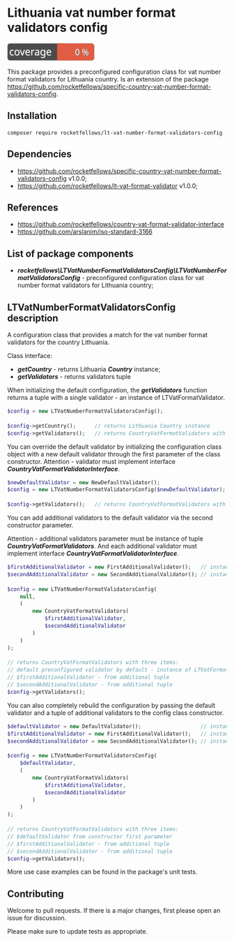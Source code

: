 # Lithuania vat number format validators config

![Code Coverage Badge](./badge.svg)

This package provides a preconfigured configuration class for vat number format validators for Lithuania country.
Is an extension of the package https://github.com/rocketfellows/specific-country-vat-number-format-validators-config.

## Installation

```shell
composer require rocketfellows/lt-vat-number-format-validators-config
```

## Dependencies

- https://github.com/rocketfellows/specific-country-vat-number-format-validators-config v1.0.0;
- https://github.com/rocketfellows/lt-vat-format-validator v1.0.0;

## References

- https://github.com/rocketfellows/country-vat-format-validator-interface
- https://github.com/arslanim/iso-standard-3166

## List of package components

- **_rocketfellows\LTVatNumberFormatValidatorsConfig\LTVatNumberFormatValidatorsConfig_** - preconfigured configuration class for vat number format validators for Lithuania country;

## LTVatNumberFormatValidatorsConfig description

A configuration class that provides a match for the vat number format validators for the country Lithuania.

Class interface:
- **_getCountry_** - returns Lithuania **_Country_** instance;
- **_getValidators_** - returns validators tuple

When initializing the default configuration, the **_getValidators_** function returns a tuple with a single validator - an instance of LTVatFormatValidator.

```php
$config = new LTVatNumberFormatValidatorsConfig();

$config->getCountry();      // returns Lithuania Country instance
$config->getValidators();   // returns CountryVatFormatValidators with one item - instance of LTVatFormatValidator
```

You can override the default validator by initializing the configuration class object with a new default validator through the first parameter of the class constructor.
Attention - validator must implement interface **_CountryVatFormatValidatorInterface_**.

```php
$newDefaultValidator = new NewDefaultValidator();                       // instance of CountryVatFormatValidatorInterface
$config = new LTVatNumberFormatValidatorsConfig($newDefaultValidator);  // initialize with new default validator

$config->getValidators();   // returns CountryVatFormatValidators with one item - $newDefaultValidator
```

You can add additional validators to the default validator via the second constructor parameter.

Attention - additional validators parameter must be instance of tuple **_CountryVatFormatValidators_**.
And each additional validator must implement interface **_CountryVatFormatValidatorInterface_**.

```php
$firstAdditionalValidator = new FirstAdditionalValidator();   // instance of CountryVatFormatValidatorInterface
$secondAdditionalValidator = new SecondAdditionalValidator(); // instance of CountryVatFormatValidatorInterface

$config = new LTVatNumberFormatValidatorsConfig(
    null,
    (
        new CountryVatFormatValidators(
            $firstAdditionalValidator,
            $secondAdditionalValidator
        )
    )
);

// returns CountryVatFormatValidators with three items:
// default preconfigured validator by default - instance of LTVatFormatValidator
// $firstAdditionalValidator - from additional tuple
// $secondAdditionalValidator - from additional tuple
$config->getValidators();
```

You can also completely rebuild the configuration by passing the default validator and a tuple of additional validators to the config class constructor.

```php
$defaultValidator = new DefaultValidator();                   // instance of CountryVatFormatValidatorInterface
$firstAdditionalValidator = new FirstAdditionalValidator();   // instance of CountryVatFormatValidatorInterface
$secondAdditionalValidator = new SecondAdditionalValidator(); // instance of CountryVatFormatValidatorInterface

$config = new LTVatNumberFormatValidatorsConfig(
    $defaultValidator,
    (
        new CountryVatFormatValidators(
            $firstAdditionalValidator,
            $secondAdditionalValidator
        )
    )
);

// returns CountryVatFormatValidators with three items:
// $defaultValidator from constructor first parameter
// $firstAdditionalValidator - from additional tuple
// $secondAdditionalValidator - from additional tuple
$config->getValidators();
```

More use case examples can be found in the package's unit tests.

## Contributing

Welcome to pull requests. If there is a major changes, first please open an issue for discussion.

Please make sure to update tests as appropriate.

